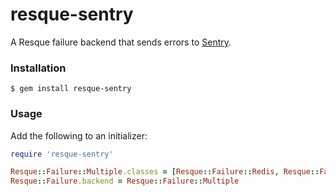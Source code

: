 # resque-sentry

A Resque failure backend that sends errors to [Sentry](https://getsentry.com).

### Installation

```console
$ gem install resque-sentry
```

### Usage

Add the following to an initializer:

```ruby
require 'resque-sentry'

Resque::Failure::Multiple.classes = [Resque::Failure::Redis, Resque::Failure::Sentry]
Resque::Failure.backend = Resque::Failure::Multiple
```


